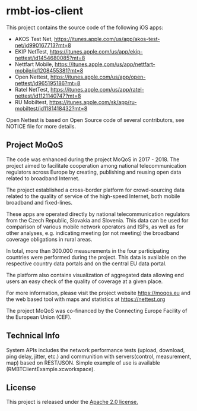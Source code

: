 #   rmbt-ios-client
This project contains the source code of the following iOS apps:
* AKOS Test Net, https://itunes.apple.com/us/app/akos-test-net/id990167713?mt=8
* EKIP NetTest, https://itunes.apple.com/us/app/ekip-nettest/id1454680085?mt=8
* Nettfart Mobile, https://itunes.apple.com/us/app/nettfart-mobile/id1208455381?mt=8
* Open Nettest, https://itunes.apple.com/us/app/open-nettest/id965195186?mt=8
* Ratel NetTest, https://itunes.apple.com/us/app/ratel-nettest/id1121140747?mt=8
* RU Mobiltest, https://itunes.apple.com/sk/app/ru-mobiltest/id1181418432?mt=8

Open Nettest is based on Open Source code of several contributors, see NOTICE file for more details. 

##   Project MoQoS
The code was enhanced during the project MoQoS in 2017 - 2018. The project aimed to facilitate cooperation among national telecommunication regulators across Europe by creating, publishing and reusing open data related to broadband Internet.

The project established a cross-border platform for crowd-sourcing data related to the quality of service of the high-speed Internet, both mobile broadband and fixed-lines. 

These apps are operated directly by national telecommunication regulators from the Czech Republic, Slovakia and Slovenia. This data can be used for comparison of various mobile network operators and ISPs, as well as for other analyses, e.g. indicating meeting (or not meeting) the broadband coverage obligations in rural areas. 

In total, more than 300.000 measurements in the four participating countries were performed during the project. This data is available on the respective country data portals and on the central EU data portal.

The platform also contains visualization of aggregated data allowing end users an easy check of the quality of coverage at a given place.

For more information, please visit the project website https://moqos.eu and the web based tool with maps and statistics at https://nettest.org

The project MoQoS was co-financed by the Connecting Europe Facility of the European Union (CEF).

## Technical Info
System APIs includes the network performance tests (upload, download, ping delay, jitter, etc.) and communition with servers(control, measurement, map) based on REST/JSON. Simple example of use is available (RMBTClientExample.xcworkspace).

## License
This project is released under the [Apache 2.0 license.](LICENSE.txt)


